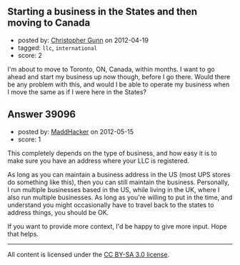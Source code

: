## Starting a business in the States and then moving to Canada

- posted by: [Christopher Gunn](https://stackexchange.com/users/-1/17578-christopher-gunn) on 2012-04-19
- tagged: `llc`, `international`
- score: 2

I'm about to move to Toronto, ON, Canada, within months.  I want to go ahead and start my business up now though, before I go there.  Would there be any problem with this, and would I be able to operate my business when I move the same as if I were here in the States?


## Answer 39096

- posted by: [MaddHacker](https://stackexchange.com/users/-1/17914-maddhacker) on 2012-05-15
- score: 1

This completely depends on the type of business, and how easy it is to make sure you have an address where your LLC is registered.

As long as you can maintain a business address in the US (most UPS stores do something like this), then you can still maintain the business.  Personally, I run multiple businesses based in the US, while living in the UK, where I also run multiple businesses.  As long as you're willing to put in the time, and understand you might occasionally have to travel back to the states to address things, you should be OK.

If you want to provide more context, I'd be happy to give more input.  Hope that helps.



---

All content is licensed under the [CC BY-SA 3.0 license](https://creativecommons.org/licenses/by-sa/3.0/).

